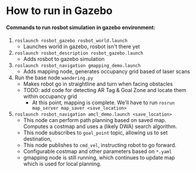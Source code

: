 # How to run in Gazebo

#### Commands to run rosbot simulation in gazebo environment:
1. `roslaunch rosbot_gazebo rosbot_world.launch`
    * Launches world in gazebo, rosbot isn't there yet
2. `roslaunch rosbot_description rosbot_gazebo.launch`
    * Adds rosbot to gazebo simulation
3. `roslaunch rosbot_navigation gmapping_demo.launch`
    * Adds mapping node, generates occupancy grid based of laser scans
4. Run the base node `wandering.py`
    * Makes robot go in straightline and turn when facing obstacles 
    * TODO: add code for detecting AR Tag & Goal Zone and locate them within occupancy grid 
      * At this point, mapping is complete. We'll have to run `rosrun map_server map_saver <save_location>`
5.  `roslaunch rosbot_navigation amcl_demo.launch <save_location>`
    * This node can perform path planning based on saved map. Computes a costmap and uses a (likely DWA) search algorithm.
    * This node subscribes to `goal_point` topic, allowing us to set destination,
    * This node publishes to `cmd_vel`, instructing robot to go forward.
    * Configurable costmap and other parameters based on `*.yaml`
    * gmapping node is still running, which continues to update map which is used for local planning.